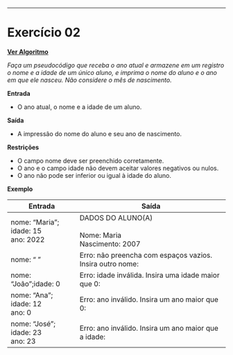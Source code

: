 ---
# Exercício 02

[**Ver Algoritmo**](Algoritmo02.md)

*Faça um pseudocódigo que receba o ano atual e armazene em um registro o nome e a idade de um único aluno, e imprima o nome do aluno e o ano em que ele nasceu. Não considere o mês de nascimento.*

**Entrada**

- O ano atual, o nome e a idade de um aluno.

**Saída**

- A impressão do nome do aluno e seu ano de nascimento.

**Restrições**

- O campo nome deve ser preenchido corretamente.
- O ano e o campo idade não devem aceitar valores negativos ou nulos.
- O ano não pode ser inferior ou igual à idade do aluno.

**Exemplo**

| Entrada          | Saída                                           |
|------------------|-------------------------------------------------|
| nome: “Maria”; <br> idade: 15 <br> ano: 2022| DADOS DO ALUNO(A)<br><br>Nome: Maria <br> Nascimento: 2007|
|nome: “ ”|Erro: não preencha com espaços vazios. Insira outro nome:|
|nome: “João”;<vr>idade: 0|Erro: idade inválida. Insira uma idade maior que 0:|
|nome: “Ana”;<br>idade: 12<br>ano: 0|Erro: ano inválido. Insira um ano maior que 0:|
|nome: “José”; <br>idade: 23<br>ano: 23|Erro: ano inválido. Insira um ano maior que a idade:|